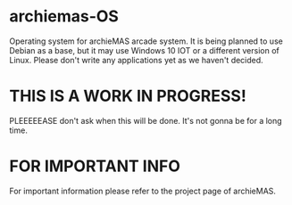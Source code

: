 # archiemas-OS
Operating system for archieMAS arcade system. It is being planned to use Debian as a base, but it may use Windows 10 IOT or a different version of Linux. Please don't write any applications yet as we haven't decided.

# THIS IS A WORK IN PROGRESS!
PLEEEEEASE don't ask when this will be done. It's not gonna be for a long time.

# FOR IMPORTANT INFO
For important information please refer to the project page of archieMAS.
